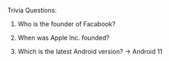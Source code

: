 Trivia Questions:

1. Who is the founder of Facabook?

2. When was Apple Inc. founded?

3. Which is the latest Android version?
   -> Android 11
